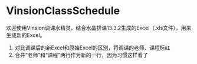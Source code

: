 # VinsionClassSchedule
欢迎使用Vinsion调课水精灵，结合水晶排课13.3.2生成的Excel（.xls文件），用来生成新的Excel。
1. 对比调课后的新Excel和原始Excel的区别，将调课的老师、课程标红
2. 合并“老师”和“课程”两行作为新的一行，因为习惯这样看了
